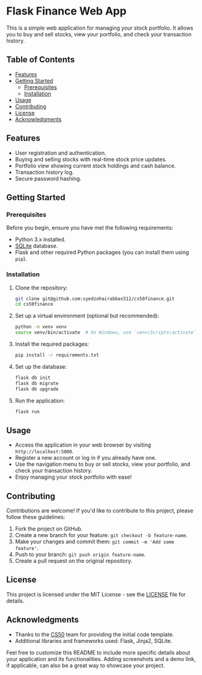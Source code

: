 # Flask Finance Web App

This is a simple web application for managing your stock portfolio. It allows you to buy and sell stocks, view your portfolio, and check your transaction history.

## Table of Contents

- [Features](#features)
- [Getting Started](#getting-started)
  - [Prerequisites](#prerequisites)
  - [Installation](#installation)
- [Usage](#usage)
- [Contributing](#contributing)
- [License](#license)
- [Acknowledgments](#acknowledgments)

## Features

- User registration and authentication.
- Buying and selling stocks with real-time stock price updates.
- Portfolio view showing current stock holdings and cash balance.
- Transaction history log.
- Secure password hashing.

## Getting Started

### Prerequisites

Before you begin, ensure you have met the following requirements:

- Python 3.x installed.
- [SQLite](https://www.sqlite.org/index.html) database.
- Flask and other required Python packages (you can install them using `pip`).

### Installation

1. Clone the repository:

   ```bash
   git clone git@github.com:syedzohairabbas512/cs50finance.git
   cd cs50finance
   ```

2. Set up a virtual environment (optional but recommended):

   ```bash
   python -m venv venv
   source venv/bin/activate  # On Windows, use `venv\Scripts\activate`
   ```

3. Install the required packages:

   ```bash
   pip install -r requirements.txt
   ```

4. Set up the database:

   ```bash
   flask db init
   flask db migrate
   flask db upgrade
   ```

5. Run the application:

   ```bash
   flask run
   ```

## Usage

- Access the application in your web browser by visiting `http://localhost:5000`.
- Register a new account or log in if you already have one.
- Use the navigation menu to buy or sell stocks, view your portfolio, and check your transaction history.
- Enjoy managing your stock portfolio with ease!

## Contributing

Contributions are welcome! If you'd like to contribute to this project, please follow these guidelines:

1. Fork the project on GitHub.
2. Create a new branch for your feature: `git checkout -b feature-name`.
3. Make your changes and commit them: `git commit -m 'Add some feature'`.
4. Push to your branch: `git push origin feature-name`.
5. Create a pull request on the original repository.

## License

This project is licensed under the MIT License - see the [LICENSE](LICENSE) file for details.

## Acknowledgments

- Thanks to the [CS50](https://cs50.harvard.edu/) team for providing the initial code template.
- Additional libraries and frameworks used: Flask, Jinja2, SQLite.

Feel free to customize this README to include more specific details about your application and its functionalities. Adding screenshots and a demo link, if applicable, can also be a great way to showcase your project.
